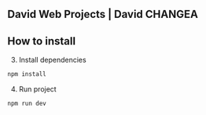 ## David Web Projects | David CHANGEA

## How to install

3. Install dependencies

```bash
npm install
```

4. Run project

```bash
npm run dev
```
